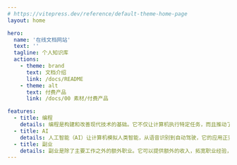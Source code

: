 ```yaml
---
# https://vitepress.dev/reference/default-theme-home-page
layout: home

hero:
  name: '在线文档网站'
  text: ''
  tagline: 个人知识库
  actions:
    - theme: brand
      text: 文档介绍
      link: /docs/README
    - theme: alt
      text: 付费产品
      link: /docs/00 素材/付费产品

features:
  - title: 编程
    details: 编程是构建和改善现代技术的基础。它不仅让计算机执行特定任务，而且推动了从智能手机到人工智能的众多创新。
  - title: AI
    details: 人工智能（AI）让计算机模拟人类智能，从语音识别到自动驾驶，它的应用正变得越来越广泛，并有望改变我们的生活方式。
  - title: 副业
    details: 副业是除了主要工作之外的额外职业。它可以提供额外的收入，拓宽职业经验，甚至可能发展成主要职业。
---
```


